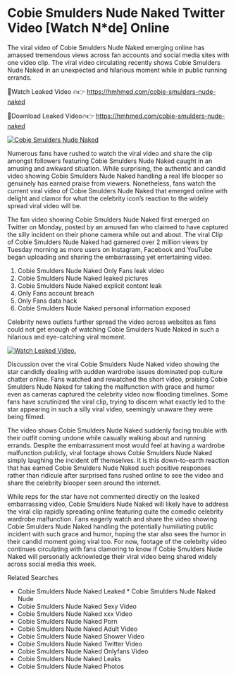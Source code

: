 ﻿# Cobie Smulders Nude Naked Twitter Video [Watch N*de] Online

The viral video of ﻿Cobie Smulders Nude Naked emerging online has amassed tremendous views across fan accounts and social media sites with one video clip. The viral video circulating recently shows ﻿Cobie Smulders Nude Naked in an unexpected and hilarious moment while in public running errands. 

🔴Watch Leaked Video 🔥👉  https://hmhmed.com/cobie-smulders-nude-naked 

🔴Download Leaked Video🔥👉  https://hmhmed.com/cobie-smulders-nude-naked 

[![Cobie Smulders Nude Naked](https://i.imgur.com/dJHk4Zq.gif)](https://hmhmed.com/cobie-smulders-nude-naked)

Numerous fans have rushed to watch the viral video and share the clip amongst followers featuring ﻿Cobie Smulders Nude Naked caught in an amusing and awkward situation. While surprising, the authentic and candid video showing ﻿Cobie Smulders Nude Naked handling a real life blooper so genuinely has earned praise from viewers. Nonetheless, fans watch the current viral video of ﻿Cobie Smulders Nude Naked that emerged online with delight and clamor for what the celebrity icon’s reaction to the widely spread viral video will be.

The fan video showing ﻿Cobie Smulders Nude Naked first emerged on Twitter on Monday, posted by an amused fan who claimed to have captured the silly incident on their phone camera while out and about. The viral Clip of ﻿Cobie Smulders Nude Naked had garnered over 2 million views by Tuesday morning as more users on Instagram, Facebook and YouTube began uploading and sharing the embarrassing yet entertaining video. 

1. ﻿Cobie Smulders Nude Naked Only Fans leak video
2. ﻿Cobie Smulders Nude Naked leaked pictures
3. ﻿Cobie Smulders Nude Naked explicit content leak
4. Only Fans account breach
5. Only Fans data hack
6. ﻿Cobie Smulders Nude Naked personal information exposed

Celebrity news outlets further spread the video across websites as fans could not get enough of watching ﻿Cobie Smulders Nude Naked in such a hilarious and eye-catching viral moment. 

[![Watch Leaked Video.](https://miro.medium.com/v2/resize:fit:828/format:webp/1*cilzJN44JGOrTw9NJCrNHA.gif "Watch Leaked Video")](https://hmhmed.com/cobie-smulders-nude-naked)

Discussion over the viral ﻿Cobie Smulders Nude Naked video showing the star candidly dealing with sudden wardrobe issues dominated pop culture chatter online. Fans watched and rewatched the short video, praising ﻿Cobie Smulders Nude Naked for taking the malfunction with grace and humor even as cameras captured the celebrity video now flooding timelines. Some fans have scrutinized the viral clip, trying to discern what exactly led to the star appearing in such a silly viral video, seemingly unaware they were being filmed.

The video shows ﻿Cobie Smulders Nude Naked suddenly facing trouble with their outfit coming undone while casually walking about and running errands. Despite the embarrassment most would feel at having a wardrobe malfunction publicly, viral footage shows ﻿Cobie Smulders Nude Naked simply laughing the incident off themselves. It is this down-to-earth reaction that has earned ﻿Cobie Smulders Nude Naked such positive responses rather than ridicule after surprised fans rushed online to see the video and share the celebrity blooper seen around the internet.  

While reps for the star have not commented directly on the leaked embarrassing video, ﻿Cobie Smulders Nude Naked will likely have to address the viral clip rapidly spreading online featuring quite the comedic celebrity wardrobe malfunction. Fans eagerly watch and share the video showing ﻿Cobie Smulders Nude Naked handling the potentially humiliating public incident with such grace and humor, hoping the star also sees the humor in their candid moment going viral too. For now, footage of the celebrity video continues circulating with fans clamoring to know if ﻿Cobie Smulders Nude Naked will personally acknowledge their viral video being shared widely across social media this week.

Related Searches
* ﻿Cobie Smulders Nude Naked Leaked
﻿* Cobie Smulders Nude Naked Nude
* ﻿Cobie Smulders Nude Naked Sexy Video
* ﻿Cobie Smulders Nude Naked xxx Video
* ﻿Cobie Smulders Nude Naked Porn
* ﻿Cobie Smulders Nude Naked Adult Video
* ﻿Cobie Smulders Nude Naked Shower Video
* ﻿Cobie Smulders Nude Naked Twitter Video
* ﻿Cobie Smulders Nude Naked Onlyfans Video
* ﻿Cobie Smulders Nude Naked Leaks
* ﻿Cobie Smulders Nude Naked Photos